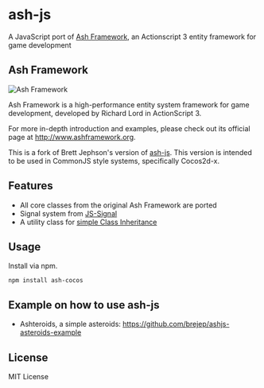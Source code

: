 # ash-js
A JavaScript port of [Ash Framework](https://github.com/richardlord/Ash), an Actionscript 3 entity framework for game development

## Ash Framework
![Ash Framework](http://www.ashframework.org/images/logo.png "Ash Framework")

Ash Framework is a high-performance entity system framework for game development, developed by Richard Lord in ActionScript 3.

For more in-depth introduction and examples, please check out its official page at http://www.ashframework.org.

This is a fork of Brett Jephson's version of [ash-js](https://github.com/BrettJephson/ash-js).  This version is intended to be used in CommonJS style systems, specifically Cocos2d-x.

## Features
- All core classes from the original Ash Framework are ported
- Signal system from [JS-Signal](https://github.com/millermedeiros/js-signals)
- A utility class for [simple Class Inheritance](https://github.com/rauschma/class-js)

## Usage

Install via npm.

```
npm install ash-cocos
```

## Example on how to use ash-js
* Ashteroids, a simple asteroids: https://github.com/brejep/ashjs-asteroids-example

## License
MIT License

